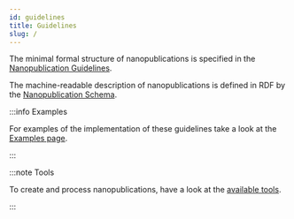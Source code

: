 ```yaml
---
id: guidelines
title: Guidelines
slug: /
---
```


The minimal formal structure of nanopublications is specified in the [Nanopublication Guidelines](https://nanopub.net/guidelines/working_draft/).

The machine-readable description of nanopublications is defined in RDF by the [Nanopublication Schema](https://nanopub.net/nschema).

:::info Examples

For examples of the implementation of these guidelines take a look at the [Examples page](/docs/examples).

:::

:::note Tools

To create and process nanopublications, have a look at the [available tools](/docs/tools).

:::
